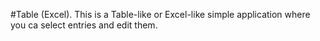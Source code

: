 #Table (Excel).
This is a Table-like or Excel-like simple application where you ca select entries and edit them.
